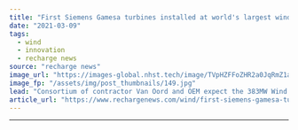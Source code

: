 ```yaml
---
title: "First Siemens Gamesa turbines installed at world's largest wind farm on a lake"
date: "2021-03-09"
tags: 
  - wind
  - innovation
  - recharge news
source: "recharge news"
image_url: "https://images-global.nhst.tech/image/TVpHZFFoZHR2a0JqRmZ1aW5mbEx1VmpWalZHT1BaRnFreThvZ3RhNDBFND0=/nhst/binary/8c6d4e3e4018651895ae7c298d125ecc"
image_fp: "/assets/img/post_thumbnails/149.jpg"
lead: "Consortium of contractor Van Oord and OEM expect the 383MW Wind Farm Fryslân north of Amsterdam to be up and running in the summer"
article_url: "https://www.rechargenews.com/wind/first-siemens-gamesa-turbines-installed-at-worlds-largest-wind-farm-on-a-lake/2-1-976693"
---
```


---
